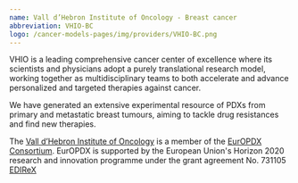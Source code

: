 ```yaml
---
name: Vall d’Hebron Institute of Oncology - Breast cancer
abbreviation: VHIO-BC
logo: /cancer-models-pages/img/providers/VHIO-BC.png
---
```


VHIO is a leading comprehensive cancer center of excellence where its scientists and physicians adopt a purely translational research model, working together as multidisciplinary teams to both accelerate and advance personalized and targeted therapies against cancer.

We have generated an extensive experimental resource of PDXs from primary and metastatic breast tumours, aiming to tackle drug resistances and find new therapies.

The [Vall d’Hebron Institute of Oncology](http://www.vhio.net/en/) is a member of the [EurOPDX Consortium](http://www.europdx.eu). EurOPDX is supported by the European Union's Horizon 2020 research and innovation programme under the grant agreement No. 731105 [EDIReX](https://cordis.europa.eu/project/rcn/212589_en.html)
